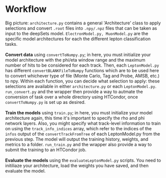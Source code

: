 # Workflow #
Big picture: `architecture.py` contains a general 'Architecture' class to apply selections and convert `.root` files into `.npy/.npz` files that can be taken as input to the deepSets model.
`ElectronModel.py, MuonModel.py` are the specific model architectures for each the different lepton classification tasks.
<br />
<br />
**Convert data** using `convertToNumpy.py`; in here, you must initialize your model architecture with the phi/eta window range and the maximum number of hits to be considered for each track.
Then, each `LeptonModel.py` has different `convertBLANKFileToNumpy` functions which are to be used here to convert whichever type of file (Monte Carlo, Tag and Probe, AMSB, etc.)
to npy. Within each function, you can decide what selection to apply: these selections are available in either `architecture.py` or each `LeptonModel.py`.
`run_convert.py` and the wrapper then provide a way to autmate the conversion of task over a whole directory using HTCondor, once `convertToNumpy.py` is set up as desired.
<br />
<br />
**Train the models** using `train.py`; in here, you must initialize your model architecture again, this time it's important to specify the rho and phi network layers.
Also, you might specify what track-level information to train on using the `track_info_indices` array, which refer to the indices of the `infos` output of the `convertTrackFromTree`
of each LeptonModel.py from the previous step.
The model will output the training history, weights, and metrics to a folder.
`run_train.py` and the wrapper also provide a way to submit the training to an HTCondor job.
<br />
<br />
**Evaluate the models** using the `evaluateLeptonModel.py` scripts. You need to initiliaze your architecture, load the weights you have saved, and then evaluate the model.
